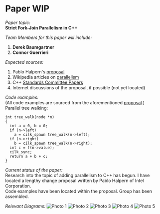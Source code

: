 Paper WIP
=========
  
*Paper topic:*  
**Strict Fork-Join Parallelism in C++**  

*Team Members for this paper will include:*  
1. **Derek Baumgartner**  
2. **Connor Guerrieri**  
  
*Expected sources:*  
1. Pablo Halpern's [proposal][]  
2. Wikipedia articles on [parallelism][]  
3. C++ [Standards Committee Papers][]  
4. Internet discussions of the proposal, if possible (not yet located) 

*Code examples:*  
(All code examples are sourced from the aforementioned [proposal][].)  
Parallel tree walking:  
~~~~~~~~~~~~~~  
int tree_walk(node *n)
{  
  int a = 0, b = 0;  
  if (n->left)  
    a = cilk_spawn tree_walk(n->left);  
  if (n->right)  
    b = cilk_spawn tree_walk(n->right);  
  int c = f(n->value);  
  cilk_sync;  
  return a + b + c;  
}  
~~~~~~~~~~~~~~

*Current status of the paper:*  
Research into the topic of adding parallelism to C++ has begun. I have located a lengthy change proposal written by Pablo Halpern of Intel Corporation.  
Code examples have been located within the proposal. Group has been assembled.

*Relevant Diagrams:*
![Photo 1](http://software.intel.com/sites/products/documentation/doclib/stdxe/2013/composerxe/compiler/cpp-mac/GUID-4A304012-DC9E-4683-816E-3F677B65E407-low.jpg)
![Photo 2](http://software.intel.com/sites/products/documentation/doclib/stdxe/2013/composerxe/compiler/cpp-mac/GUID-B12BF5FE-66F8-49CC-9D56-F36A1DC2EC73-low.jpg)
![Photo 3](http://software.intel.com/sites/products/documentation/doclib/stdxe/2013/composerxe/compiler/cpp-mac/GUID-E8B7EA98-DAEF-4DCF-AFC7-D52D79AB7284-low.jpg)
![Photo 4](http://software.intel.com/sites/products/documentation/doclib/stdxe/2013/composerxe/compiler/cpp-mac/GUID-7D173756-BF5E-458E-ABB8-FE7F4781BC91-low.jpg)
![Photo 5](http://software.intel.com/sites/products/documentation/doclib/stdxe/2013/composerxe/compiler/cpp-mac/GUID-0C5F332D-2E41-4457-B74E-C1CEFE14C8C8-low.jpg)

[Standards Committee Papers]: http://www.open-std.org/jtc1/sc22/wg21/docs/papers/
[proposal]: http://www.open-std.org/jtc1/sc22/wg21/docs/papers/2012/n3409.pdf
[parallelism]: http://en.wikipedia.org/wiki/Parallel_computing
